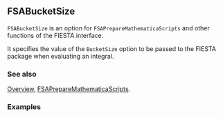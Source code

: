 ```mathematica
 
```

## FSABucketSize

`FSABucketSize` is an option for `FSAPrepareMathematicaScripts` and other functions of the FIESTA interface.

It specifies the value of the `BucketSize` option to be passed to the FIESTA package when evaluating an integral.

### See also

[Overview](Extra/FeynHelpers.md), [FSAPrepareMathematicaScripts](FSAPrepareMathematicaScripts.md).

### Examples